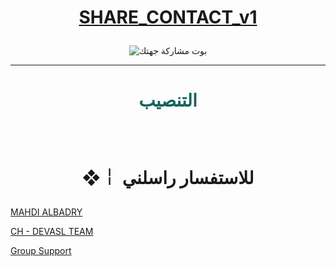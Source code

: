 # <p align="center" style="color:#cb3349" > [SHARE_CONTACT_v1](https://telegram.me/DEVASL)
<p align="center"><img src="https://cdn2.iconfinder.com/data/icons/user-management/512/share-512.png" alt="بوت مشاركة جهتك" title="بوت مشاركة جهتك">

***

# <p align="center" style="color: #14635c;" > التنصيب

<br>

# <p align="center"> ❖￤  للاستفسار راسلني 

  [MAHDI ALBADRY](https://telegram.me/MAHDI_ALBADRY) <br>
  
  [CH - DEVASL TEAM](https://telegram.me/DEVASL) <br>
  
  [Group Support](https://t.me/joinchat/BY7rF0wmagKKbSGcN980-g)<br>

